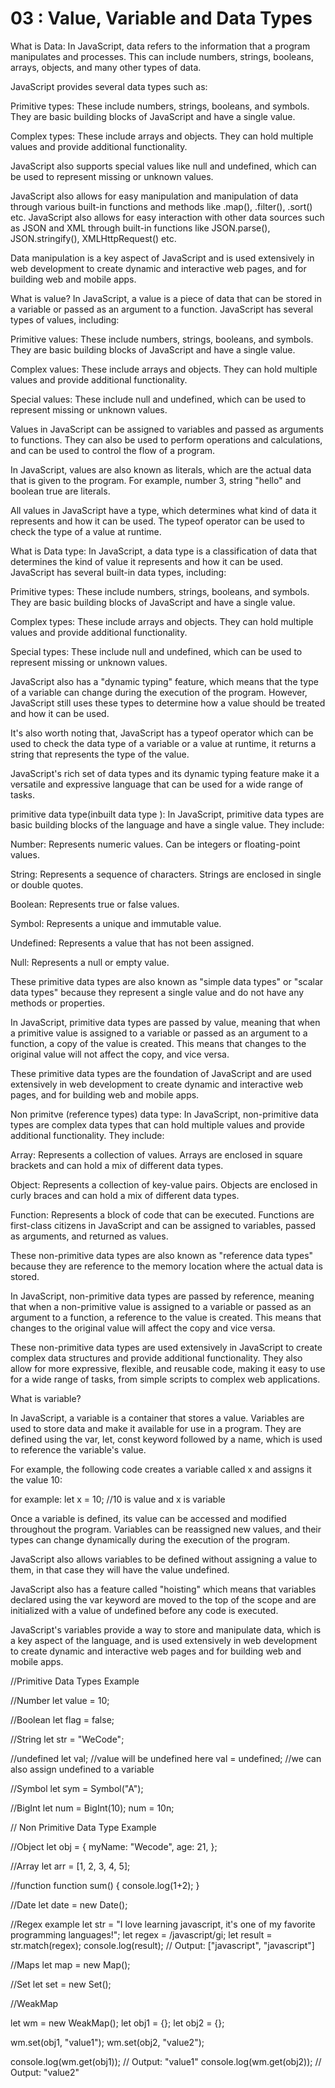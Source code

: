 # 03 : Value, Variable and Data Types

What is Data:
In JavaScript, data refers to the information that a program manipulates and processes. This can include numbers, strings, booleans, arrays, objects, and many other types of data.

JavaScript provides several data types such as:

Primitive types: These include numbers, strings, booleans, and symbols. They are basic building blocks of JavaScript and have a single value.

Complex types: These include arrays and objects. They can hold multiple values and provide additional functionality.

JavaScript also supports special values like null and undefined, which can be used to represent missing or unknown values.

JavaScript also allows for easy manipulation and manipulation of data through various built-in functions and methods like .map(), .filter(), .sort() etc. JavaScript also allows for easy interaction with other data sources such as JSON and XML through built-in functions like JSON.parse(), JSON.stringify(), XMLHttpRequest() etc.

Data manipulation is a key aspect of JavaScript and is used extensively in web development to create dynamic and interactive web pages, and for building web and mobile apps.

What is value?
In JavaScript, a value is a piece of data that can be stored in a variable or passed as an argument to a function. JavaScript has several types of values, including:

Primitive values: These include numbers, strings, booleans, and symbols. They are basic building blocks of JavaScript and have a single value.

Complex values: These include arrays and objects. They can hold multiple values and provide additional functionality.

Special values: These include null and undefined, which can be used to represent missing or unknown values.

Values in JavaScript can be assigned to variables and passed as arguments to functions. They can also be used to perform operations and calculations, and can be used to control the flow of a program.

In JavaScript, values are also known as literals, which are the actual data that is given to the program. For example, number 3, string "hello" and boolean true are literals.

All values in JavaScript have a type, which determines what kind of data it represents and how it can be used. The typeof operator can be used to check the type of a value at runtime.

What is Data type:
In JavaScript, a data type is a classification of data that determines the kind of value it represents and how it can be used. JavaScript has several built-in data types, including:

Primitive types: These include numbers, strings, booleans, and symbols. They are basic building blocks of JavaScript and have a single value.

Complex types: These include arrays and objects. They can hold multiple values and provide additional functionality.

Special types: These include null and undefined, which can be used to represent missing or unknown values.

JavaScript also has a "dynamic typing" feature, which means that the type of a variable can change during the execution of the program. However, JavaScript still uses these types to determine how a value should be treated and how it can be used.

It's also worth noting that, JavaScript has a typeof operator which can be used to check the data type of a variable or a value at runtime, it returns a string that represents the type of the value.

JavaScript's rich set of data types and its dynamic typing feature make it a versatile and expressive language that can be used for a wide range of tasks.

primitive data type(inbuilt data type ):
In JavaScript, primitive data types are basic building blocks of the language and have a single value. They include:

Number: Represents numeric values. Can be integers or floating-point values.

String: Represents a sequence of characters. Strings are enclosed in single or double quotes.

Boolean: Represents true or false values.

Symbol: Represents a unique and immutable value.

Undefined: Represents a value that has not been assigned.

Null: Represents a null or empty value.

These primitive data types are also known as "simple data types" or "scalar data types" because they represent a single value and do not have any methods or properties.

In JavaScript, primitive data types are passed by value, meaning that when a primitive value is assigned to a variable or passed as an argument to a function, a copy of the value is created. This means that changes to the original value will not affect the copy, and vice versa.

These primitive data types are the foundation of JavaScript and are used extensively in web development to create dynamic and interactive web pages, and for building web and mobile apps.

Non primitve (reference types) data type:
In JavaScript, non-primitive data types are complex data types that can hold multiple values and provide additional functionality. They include:

Array: Represents a collection of values. Arrays are enclosed in square brackets and can hold a mix of different data types.

Object: Represents a collection of key-value pairs. Objects are enclosed in curly braces and can hold a mix of different data types.

Function: Represents a block of code that can be executed. Functions are first-class citizens in JavaScript and can be assigned to variables, passed as arguments, and returned as values.

These non-primitive data types are also known as "reference data types" because they are reference to the memory location where the actual data is stored.

In JavaScript, non-primitive data types are passed by reference, meaning that when a non-primitive value is assigned to a variable or passed as an argument to a function, a reference to the value is created. This means that changes to the original value will affect the copy and vice versa.

These non-primitive data types are used extensively in JavaScript to create complex data structures and provide additional functionality. They also allow for more expressive, flexible, and reusable code, making it easy to use for a wide range of tasks, from simple scripts to complex web applications.

What is variable?

In JavaScript, a variable is a container that stores a value. Variables are used to store data and make it available for use in a program. They are defined using the var, let, const keyword followed by a name, which is used to reference the variable's value.

For example, the following code creates a variable called x and assigns it the value 10:

for example:
let x = 10; //10 is value and x is variable

Once a variable is defined, its value can be accessed and modified throughout the program. Variables can be reassigned new values, and their types can change dynamically during the execution of the program.

JavaScript also allows variables to be defined without assigning a value to them, in that case they will have the value undefined.

JavaScript also has a feature called "hoisting" which means that variables declared using the var keyword are moved to the top of the scope and are initialized with a value of undefined before any code is executed.

JavaScript's variables provide a way to store and manipulate data, which is a key aspect of the language, and is used extensively in web development to create dynamic and interactive web pages and for building web and mobile apps.

//Primitive Data Types Example

//Number
let value = 10;

//Boolean
let flag = false;

//String
let str = "WeCode";

//undefined
let val; //value will be undefined here
val = undefined; //we can also assign undefined to a variable

//Symbol
let sym = Symbol("A");

//BigInt
let num = BigInt(10);
num = 10n;

// Non Primitive Data Type Example

//Object
let obj = {
myName: "Wecode",
age: 21,
};

//Array
let arr = [1, 2, 3, 4, 5];

//function
function sum() {
console.log(1+2);
}

//Date
let date = new Date();

//Regex example
let str = "I love learning javascript, it's one of my favorite programming languages!";
let regex = /javascript/gi;
let result = str.match(regex);
console.log(result);
// Output: ["javascript", "javascript"]

//Maps
let map = new Map();

//Set
let set = new Set();

//WeakMap

let wm = new WeakMap();
let obj1 = {};
let obj2 = {};

wm.set(obj1, "value1");
wm.set(obj2, "value2");

console.log(wm.get(obj1)); // Output: "value1"
console.log(wm.get(obj2)); // Output: "value2"
